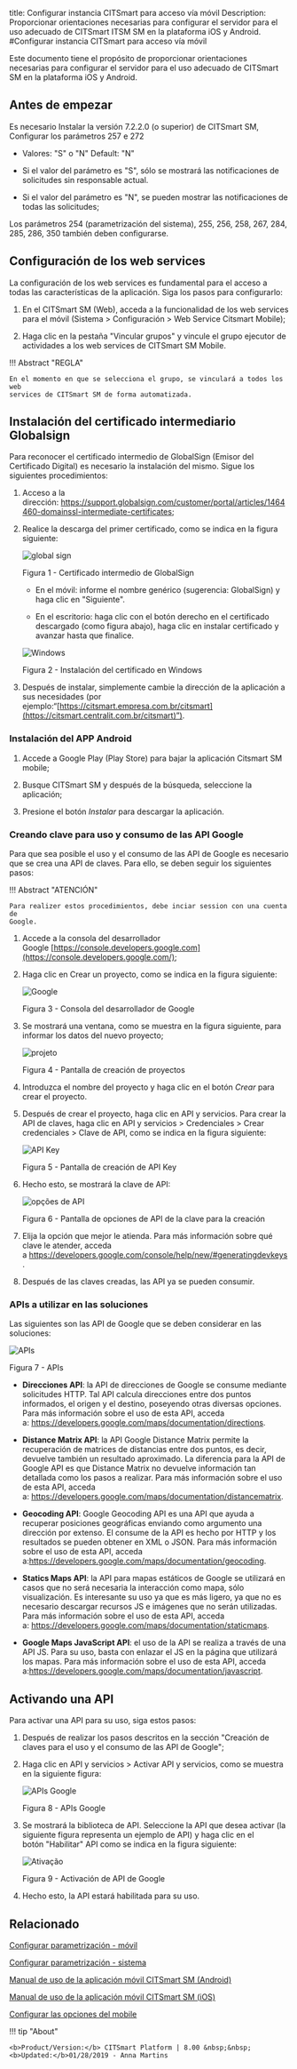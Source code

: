 title: Configurar instancia CITSmart para acceso vía móvil
Description: Proporcionar orientaciones necesarias para configurar el servidor para el uso adecuado de CITSmart ITSM SM en la plataforma iOS y Android.
#Configurar instancia CITSmart para acceso vía móvil



Este documento tiene el propósito de proporcionar orientaciones necesarias para
configurar el servidor para el uso adecuado de CITSmart SM en la
plataforma iOS y Android.

Antes de empezar
-----------

Es necesario Instalar la versión 7.2.2.0 (o superior) de CITSmart 
SM, Configurar los parámetros 257 e 272

-   Valores: "S" o "N" Default: "N"

-   Si el valor del parámetro es "S", sólo se mostrará las notificaciones de
    solicitudes sin responsable actual.

-   Si el valor del parámetro es "N", se pueden mostrar las notificaciones de
    todas las solicitudes;

Los parámetros 254 (parametrización del sistema), 255, 256, 258, 267, 284, 285,
286, 350 también deben configurarse.

Configuración de los web services
---------------

La configuración de los web services es fundamental para el acceso a todas las
características de la aplicación. Siga los pasos para configurarlo:

1.  En el CITSmart SM (Web), acceda a la funcionalidad de los web
    services para el móvil (Sistema > Configuración > Web Service Citsmart
    Mobile);

2.  Haga clic en la pestaña "Vincular grupos" y vincule el grupo ejecutor de
    actividades a los web services de CITSmart SM Mobile.

!!! Abstract "REGLA"

    En el momento en que se selecciona el grupo, se vinculará a todos los web
    services de CITSmart SM de forma automatizada.

Instalación del certificado intermediario Globalsign
--------------------------------------------------

Para reconocer el certificado intermedio de GlobalSign (Emisor del Certificado Digital) es necesario la instalación del mismo. Sigue los siguientes procedimientos:

1.  Acceso a la dirección: <https://support.globalsign.com/customer/portal/articles/1464460-domainssl-intermediate-certificates>;

2.  Realice la descarga del primer certificado, como se indica en la figura siguiente:

    ![global sign](images/android-ios-1.jpg)

    Figura 1 - Certificado intermedio de GlobalSign

    *  En el móvil: informe el nombre genérico (sugerencia: GlobalSign) y haga clic
       en "Siguiente".

    *  En el escritorio: haga clic con el botón derecho en el certificado
       descargado (como figura abajo), haga clic en instalar certificado y avanzar
       hasta que finalice.

    ![Windows](images/android-ios-2.jpg)

    Figura 2 - Instalación del certificado en Windows

3.  Después de instalar, simplemente cambie la dirección de la aplicación a sus
    necesidades (por
    ejemplo:“[https://citsmart.empresa.com.br/citsmart](https://citsmart.centralit.com.br/citsmart)”).


### Instalación del APP Android


1.  Accede a Google Play (Play Store) para bajar la aplicación Citsmart
    SM mobile;

2.  Busque CITSmart SM y después de la búsqueda, seleccione la
    aplicación;

3.  Presione el botón *Instalar* para descargar la aplicación.


### Creando clave para uso y consumo de las API Google

Para que sea posible el uso y el consumo de las API de Google es necesario que
se crea una API de claves. Para ello, se deben seguir los siguientes pasos:

!!! Abstract "ATENCIÓN"

    Para realizer estos procedimientos, debe inciar session con una cuenta de
    Google.


1.  Accede a la consola del desarrollador
    Google [https://console.developers.google.com](https://console.developers.google.com/);

2.  Haga clic en Crear un proyecto, como se indica en la figura siguiente:


    ![Google](images/android-ios-3.jpg)

    Figura 3 - Consola del desarrollador de Google

3.  Se mostrará una ventana, como se muestra en la figura siguiente, para
    informar los datos del nuevo proyecto;

    ![projeto](images/android-ios-4.jpg)

    Figura 4 - Pantalla de creación de proyectos

4.  Introduzca el nombre del proyecto y haga clic en el botón *Crear* para crear
    el proyecto.

5.  Después de crear el proyecto, haga clic en API y servicios. Para crear la
    API de claves, haga clic en API y servicios > Credenciales > Crear
    credenciales > Clave de API, como se indica en la figura siguiente:

    ![API Key](images/android-ios-5.jpg)

    Figura 5 - Pantalla de creación de API Key

6.  Hecho esto, se mostrará la clave de API:

    ![opções de API](images/android-ios-6.jpg)

    Figura 6 - Pantalla de opciones de API de la clave para la creación

7.  Elija la opción que mejor le atienda. Para más información sobre qué clave
    le atender, acceda
    a <https://developers.google.com/console/help/new/#generatingdevkeys>.

8.  Después de las claves creadas, las API ya se pueden consumir.


### APIs a utilizar en las soluciones


Las siguientes son las API de Google que se deben considerar en las soluciones:

![APIs](images/android-ios-7.jpg)

Figura 7 - APIs

-   **Direcciones API**: la API de direcciones de Google se consume mediante
    solicitudes HTTP. Tal API calcula direcciones entre dos puntos informados,
    el origen y el destino, poseyendo otras diversas opciones. Para más
    información sobre el uso de esta API, acceda
    a: <https://developers.google.com/maps/documentation/directions>.

-   **Distance Matrix API**: la API Google Distance Matrix permite la
    recuperación de matrices de distancias entre dos puntos, es decir, devuelve
    también un resultado aproximado. La diferencia para la API de Google API es
    que Distance Matrix no devuelve información tan detallada como los pasos a
    realizar. Para más información sobre el uso de esta API, acceda
    a: <https://developers.google.com/maps/documentation/distancematrix>.

-   **Geocoding API**: Google Geocoding API es una API que ayuda a recuperar
    posiciones geográficas enviando como argumento una dirección por extenso. El
    consume de la API es hecho por HTTP y los resultados se pueden obtener en
    XML o JSON. Para más información sobre el uso de esta API, acceda
    a:<https://developers.google.com/maps/documentation/geocoding>.

-   **Statics Maps API**: la API para mapas estáticos de Google se utilizará en
    casos que no será necesaria la interacción como mapa, sólo visualización. Es
    interesante su uso ya que es más ligero, ya que no es necesario descargar
    recursos JS e imágenes que no serán utilizadas. Para más información sobre
    el uso de esta API, acceda
    a: <https://developers.google.com/maps/documentation/staticmaps>.

-   **Google Maps JavaScript API**: el uso de la API se realiza a través de una
    API JS. Para su uso, basta con enlazar el JS en la página que utilizará los
    mapas. Para más información sobre el uso de esta API, acceda
    a:<https://developers.google.com/maps/documentation/javascript>.


Activando una API
-----------------

Para activar una API para su uso, siga estos pasos:

1.  Después de realizar los pasos descritos en la sección "Creación de claves
    para el uso y el consumo de las API de Google";

2.  Haga clic en API y servicios > Activar API y servicios, como se muestra en
    la siguiente figura:

    ![APIs Google](images/android-ios-8.jpg)

    Figura 8 - APIs Google

3.  Se mostrará la biblioteca de API. Seleccione la API que desea activar (la
    siguiente figura representa un ejemplo de API) y haga clic en el
    botón "Habilitar" API como se indica en la figura siguiente:

    ![Ativação](images/android-ios-9.jpg)

    Figura 9 - Activación de API de Google

4.  Hecho esto, la API estará habilitada para su uso.


Relacionado
-----------

[Configurar parametrización - móvil](/es-es/citsmart-platform-8/platform-administration/parameters-list/configuration-parametrization-mobile.html)

[Configurar parametrización - sistema](/es-es/citsmart-platform-8/platform-administration/parameters-list/configure-parametrization-system.html)

[Manual de uso de la aplicación móvil CITSmart SM (Android)](/es-es/citsmart-platform-8/additional-features/mobile-and-field-service/apps/citsmart-app-android.html)

[Manual de uso de la aplicación móvil CITSmart SM (iOS)](/es-es/citsmart-platform-8/additional-features/mobile-and-field-service/apps/citsmart-app-ios.html)

[Configurar las opciones del mobile](/es-es/citsmart-platform-8/additional-features/mobile-and-field-service/configuration/configure-mobile-options.html)

!!! tip "About"

    <b>Product/Version:</b> CITSmart Platform | 8.00 &nbsp;&nbsp;
    <b>Updated:</b>01/28/2019 - Anna Martins


